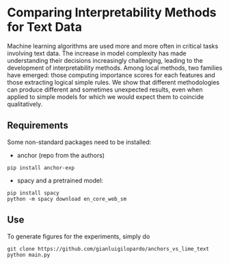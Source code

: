# Comparing Interpretability Methods for Text Data

Machine learning algorithms are used more and more often in critical tasks involving text data. 
The increase in model complexity has made understanding their decisions increasingly challenging, leading to the development of interpretability methods. 
Among local methods, two families have emerged: those computing importance scores for each features and those extracting logical simple rules. 
We show that different methodologies can produce different and sometimes unexpected results, even when applied to simple models for which we would expect them to coincide qualitatively. 

## Requirements

Some non-standard packages need to be installed:
 - anchor (repo from the authors)
 ```
 pip install anchor-exp
 ```
 - spacy and a pretrained model:
 ```
 pip install spacy
 python -m spacy download en_core_web_sm
 ```

## Use

To generate figures for the experiments, simply do 
```
git clone https://github.com/gianluigilopardo/anchors_vs_lime_text
python main.py
```
